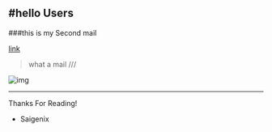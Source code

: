 #hello Users
------------------------------------------------
###this is my Second mail 

[link](https://showdownjs.com/docs/quickstart/)

> what a mail
///

![img](https://www.digitalocean.com/_next/static/media/intro-to-cloud.d49bc5f7.jpeg)

------------------------------------------------
Thanks For Reading!
- Saigenix